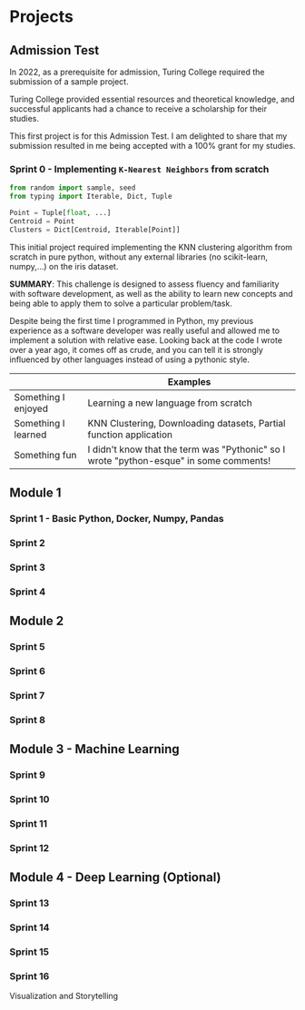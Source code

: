 # Projects

## Admission Test

In 2022, as a prerequisite for admission, Turing College required the submission of a sample project.

Turing College provided essential resources and theoretical knowledge, and successful applicants had a chance to
receive a scholarship for their studies.

This first project is for this Admission Test. I am delighted to share that my submission resulted in me being accepted
with a 100% grant for my studies.

### Sprint 0 - Implementing `K-Nearest Neighbors` from scratch

```python
from random import sample, seed
from typing import Iterable, Dict, Tuple

Point = Tuple[float, ...]
Centroid = Point
Clusters = Dict[Centroid, Iterable[Point]]
```

This initial project required implementing the KNN clustering algorithm from scratch in pure python, without any
external libraries (no scikit-learn, numpy,...) on the iris dataset.

**SUMMARY**: This challenge is designed to assess fluency and familiarity with software development, as well as the
ability to learn new concepts and being able to apply them to solve a particular problem/task.

Despite being the first time I programmed in Python, my previous experience as a software developer
was really useful and allowed me to implement a solution with relative ease. Looking back at the code I wrote over a
year ago, it comes off as crude, and you can tell it is strongly influenced by other languages instead of using a
pythonic style.

|                     | Examples                                                                               |
|---------------------|----------------------------------------------------------------------------------------|
| Something I enjoyed | Learning a new language from scratch                                                   |
| Something I learned | KNN Clustering, Downloading datasets, Partial function application                     |
| Something fun       | I didn't know that the term was "Pythonic" so I wrote "python-esque" in some comments! |

## Module 1



### Sprint 1 - Basic Python, Docker, Numpy, Pandas

### Sprint 2

### Sprint 3

### Sprint 4

## Module 2

### Sprint 5

### Sprint 6

### Sprint 7

### Sprint 8

## Module 3 - Machine Learning

### Sprint 9

### Sprint 10

### Sprint 11

### Sprint 12

## Module 4 - Deep Learning (Optional)

### Sprint 13

### Sprint 14

### Sprint 15

### Sprint 16

Visualization and Storytelling

